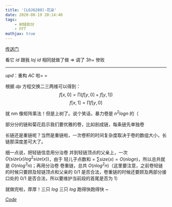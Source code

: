 ```yaml
---
title: '[LOJ6289]-花朵'
date: 2020-08-19 20:14:40
tags: 
    - 树链剖分
    - FFT
mathjax: true
---
```


[传送门](https://loj.ac/problem/6289)

看它 $id$ 跟我 $loj$ $id$ 相同就做了做 => 调了 $3h+$ 惨败

---

$upd$：重构 $AC$ 啦= =

根据 $dp$ 方程交换二三两维可以得到：
$$f[x, 0] = \prod (f[y, 0] + f[y, 1])$$
$$f[x, 1] = \prod f[y, 0]$$

就 nm 像矩阵乘法！但是上树了。说个笑话，暴力卷是 $n^2logn$ 的（

部分分的链和菊花启示我们要优雅的卷，比如剖成链，每条链先单独卷

长链还是重链呢？当然是重链啦，一次卷积的时间复杂度取决于卷的数组大小，长链那深度差可大了。

细一点说，把轻链信息用分治卷 并到轻链顶点的父亲上，一次 $O(size(x)log^2size(x))$，由于 轻儿子点数和$=\sum size(x) = O(nlogn)$，所以总共就是 $O(nlog^3n)$；再用分治卷 卷重链，总共 $O(nlog^2n)$（这里要注意，之前卷轻链的时候只要顾及轻链顶点和父亲的 $0$/$1$ 是否合法，卷重链的时候还要顾及两部分接口处的 $0$/$1$ 是否合法，所以要维护当前段的首尾是否为 $1$）

就做完啦，厚厚！三只 $log$ 三只 $log$ 跑得快跑得快 ~

[$Code$](https://loj.ac/s/1020721)